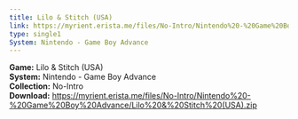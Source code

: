 ```yaml
---
title: Lilo & Stitch (USA)
link: https://myrient.erista.me/files/No-Intro/Nintendo%20-%20Game%20Boy%20Advance/Lilo%20&%20Stitch%20(USA).zip
type: single1
System: Nintendo - Game Boy Advance
---
```

<b>Game:</b> Lilo & Stitch (USA)<br>
<b>System:</b> Nintendo - Game Boy Advance<br>
<b>Collection:</b> No-Intro<br>
<b>Download:</b> https://myrient.erista.me/files/No-Intro/Nintendo%20-%20Game%20Boy%20Advance/Lilo%20&%20Stitch%20(USA).zip